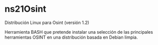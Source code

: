 # ns21Osint

Distribución Linux para Osint (versión 1.2)

Herramienta BASH que pretende instalar una selección de las principales herramientas OSINT en una distribución basada en Debian limpia.


